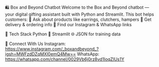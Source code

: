 🛍️ Box and Beyond Chatbot
Welcome to the Box and Beyond chatbot — your digital gifting assistant built with Python and Streamlit.
This bot helps customers:
💬 Ask about products like earrings, clutchers, hampers
🚚 Get delivery & ordering info
📲 Find our Instagram & WhatsApp links

🚀 Tech Stack
Python 🐍
Streamlit 🌐
JSON for training data

📲 Connect With Us
Instagram: https://www.instagram.com/_boxandbeyond_?igsh=MWFzdDZqMXl0emQ4Mw==
WhatsApp: https://whatsapp.com/channel/0029Vb6j0rz8vd1IoqZIUs1Y



